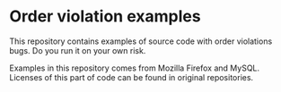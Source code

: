 # Order violation examples
This repository contains examples of source code with order violations bugs. Do you run it on your own risk.

Examples in this repository comes from Mozilla Firefox and MySQL. Licenses of this part of code can be found in original repositories.
